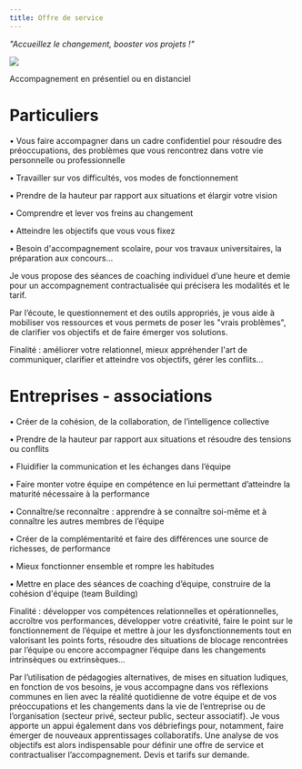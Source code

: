 ```yaml
---
title: Offre de service
---
```


_"Accueillez le changement, booster vos projets !"_

<div style="text-align: left; " >
<img src="https://media-exp1.licdn.com/dms/image/C4D03AQEFgo2F0yIZNA/profile-displayphoto-shrink_200_200/0?e=1594252800&v=beta&t=U6BOPPeJBbYIt1WX6UylvBKcniZzC967tkwoXII0dQU" />
  <br />

Accompagnement en présentiel ou en distanciel

# Particuliers

•	Vous faire accompagner dans un cadre confidentiel pour résoudre des préoccupations, des problèmes que
vous rencontrez dans votre vie personnelle ou professionnelle

•	Travailler sur vos difficultés, vos modes de fonctionnement

•	Prendre de la hauteur par rapport aux situations et élargir votre vision

•	Comprendre et lever vos freins au changement

•	Atteindre les objectifs que vous vous fixez

•	Besoin d'accompagnement scolaire, pour vos travaux universitaires, la préparation aux concours...

  Je vous propose des séances de coaching individuel d’une heure et demie pour un accompagnement contractualisée qui précisera les modalités et le tarif.

  Par l’écoute, le questionnement et des outils appropriés, je vous aide à mobiliser vos ressources et vous permets de poser les "vrais problèmes", de clarifier vos objectifs et de faire émerger vos solutions.

Finalité : améliorer votre relationnel, mieux appréhender l'art de communiquer, clarifier et atteindre vos objectifs, gérer les conflits...

# Entreprises - associations

•	Créer de la cohésion, de la collaboration, de l’intelligence collective

•	Prendre de la hauteur par rapport aux situations et résoudre des tensions ou conflits

•	Fluidifier la communication et les échanges dans l’équipe

•	Faire monter votre équipe en compétence en lui permettant d’atteindre la maturité nécessaire à la performance

•	Connaître/se reconnaître : apprendre à se connaître soi-même et à connaître les autres membres de l’équipe

•	Créer de la complémentarité et faire des différences une source de richesses, de performance
 
• Mieux fonctionner ensemble et rompre les habitudes

• Mettre en place des séances de coaching d’équipe, construire de la cohésion d'équipe (team Building)

Finalité : développer vos compétences relationnelles et opérationnelles, accroître vos performances, développer votre créativité, faire le point sur le fonctionnement de l’équipe et mettre à jour les dysfonctionnements tout en valorisant les points forts, résoudre des situations de blocage rencontrées par l’équipe ou encore accompagner l’équipe dans les changements intrinsèques ou extrinsèques...

  Par l’utilisation de pédagogies alternatives, de mises en situation ludiques, en fonction de vos besoins, je vous accompagne dans vos réflexions communes en lien avec la réalité quotidienne de votre équipe et de vos préoccupations et les changements dans la vie de l’entreprise ou de l’organisation (secteur privé, secteur public, secteur associatif). Je vous apporte un appui également dans vos  débriefings pour, notamment, faire émerger de nouveaux apprentissages collaboratifs. Une analyse de vos objectifs est alors indispensable pour définir une offre de service et contractualiser l’accompagnement. Devis et tarifs sur demande.
